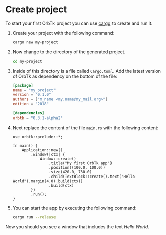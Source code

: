 # Create project

To start your first OrbTk project you can use [cargo](https://doc.rust-lang.org/cargo/) to create and run it.

1. Create your project with the following command:

   ```bash
   cargo new my-project
   ```

2. Now change to the directory of the generated project.

   ```bash
   cd my-project
   ```

3. Inside of this directory is a file called `Cargo.toml`. Add the latest version of OrbTk as dependency on the bottom of the file:

   ```toml
   [package]
   name = "my_project"
   version = "0.1.0"
   authors = ["m_name <my.name@my_mail.org>"]
   edition = "2018"
   
   [dependencies]
   orbtk = "0.3.1-alpha2"
   ```

4. Next replace the content of the file `main.rs` with the following content:

    ```rust,no_run
    use orbtk::prelude::*;

    fn main() {
        Application::new()
            .window(|ctx| {
                Window::create()
                    .title("My first OrbTk app")
                    .position((100.0, 100.0))
                    .size(420.0, 730.0)
                    .child(TextBlock::create().text("Hello World").margin(4.0).build(ctx))
                    .build(ctx)
            })
            .run();
    }
    ```

5. You can start the app by executing the following command:

   ```bash
   cargo run --release
   ```

Now you should you see a window that includes the text *Hello World*.